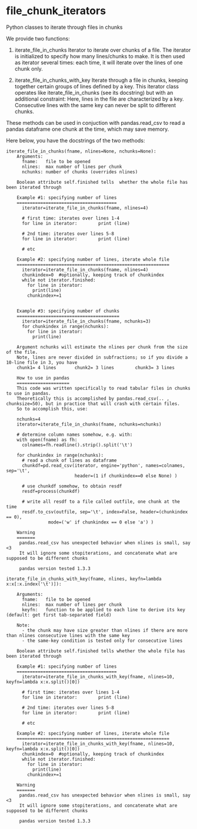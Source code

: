 # file_chunk_iterators
Python classes to iterate through files in chunks

We provide two functions:

1. iterate_file_in_chunks
   Iterator to iterate over chunks of a file.
   The iterator is initialized to specify how many lines/chunks to make.
   It is then used as iterator several times: each time, it will iterate over the lines of one chunk only.

2. iterate_file_in_chunks_with_key
   Iterate through a file in chunks, keeping together certain groups of lines defined by a key.
   This iterator class operates like iterate_file_in_chunks (see its docstring) but with an additional constraint:
   Here, lines in the file are characterized by a key. Consecutive lines with the same key can never be split to different chunks.
  

These methods can be used in conjuction with pandas.read_csv to read a pandas dataframe one chunk at the time, which may save memory.

Here below, you have the docstrings of the two methods:

```
iterate_file_in_chunks(fname, nlines=None, nchunks=None):
    Arguments:
      fname:   file to be opened
      nlines:  max number of lines per chunk
      nchunks: number of chunks (overrides nlines)

    Boolean attribute self.finished tells  whether the whole file has been iterated through

    Example #1: specifying number of lines
    ======================================
      iterator=iterate_file_in_chunks(fname, nlines=4)

      # first time: iterates over lines 1-4
      for line in iterator:        print (line)

      # 2nd time: iterates over lines 5-8
      for line in iterator:        print (line)

      # etc

    Example #2: specifying number of lines, iterate whole file
    ==========================================================
      iterator=iterate_file_in_chunks(fname, nlines=4)
      chunkindex=0  #optionally, keeping track of chunkindex
      while not iterator.finished:
        for line in iterator:
          print(line)
        chunkindex+=1


    Example #3: specifying number of chunks
    =======================================
      iterator=iterate_file_in_chunks(fname, nchunks=3)
      for chunkindex in range(nchunks):
        for line in iterator:
          print(line)

    Argument nchunks will estimate the nlines per chunk from the size of the file.
    Note, lines are never divided in subfractions; so if you divide a 10-line file in 3, you have
    chunk1= 4 lines       chunk2= 3 lines        chunk3= 3 lines

    How to use in pandas
    ====================
    This code was written specifically to read tabular files in chunks to use in pandas.
    Theoretically this is accomplished by pandas.read_csv(.. , chunksize=50), but in practice that will crash with certain files.
    So to accomplish this, use:

    nchunks=4
    iterator=iterate_file_in_chunks(fname, nchunks=nchunks)

    # determine column names somehow, e.g. with:
    with open(fname) as fh:
      colnames=fh.readline().strip().split('\t')

    for chunkindex in range(nchunks):
      # read a chunk of lines as dataframe
      chunkdf=pd.read_csv(iterator, engine='python', names=colnames, sep='\t',
                          header=(1 if chunkindex==0 else None) )

      # use chunkdf somehow, to obtain resdf
      resdf=process(chunkdf)

      # write all resdf to a file called outfile, one chunk at the time
      resdf.to_csv(outfile, sep='\t', index=False, header=(chunkindex == 0),
                mode=('w' if chunkindex == 0 else 'a') )

    Warning
    =======
     pandas.read_csv has unexpected behavior when nlines is small, say <3
     It will ignore some stopiterations, and concatenate what are supposed to be different chunks

     pandas version tested 1.3.3

```


```
iterate_file_in_chunks_with_key(fname, nlines, keyfn=lambda x:x[:x.index('\t')]):

    Arguments:
      fname:   file to be opened
      nlines:  max number of lines per chunk
      keyfn:   function to be applied to each line to derive its key  (default: get first tab-separated field)

    Note:
      - the chunk may have size greater than nlines if there are more than nlines consecutive lines with the same key
      - the same-key condition is tested only for consecutive lines

    Boolean attribute self.finished tells whether the whole file has been iterated through

    Example #1: specifying number of lines
    ======================================
      iterator=iterate_file_in_chunks_with_key(fname, nlines=10, keyfn=lambda x:x.split()[0])

      # first time: iterates over lines 1-4
      for line in iterator:        print (line)

      # 2nd time: iterates over lines 5-8
      for line in iterator:        print (line)

      # etc

    Example #2: specifying number of lines, iterate whole file
    ==========================================================
      iterator=iterate_file_in_chunks_with_key(fname, nlines=10, keyfn=lambda x:x.split()[0])
      chunkindex=0  #optionally, keeping track of chunkindex
      while not iterator.finished:
        for line in iterator:
          print(line)
        chunkindex+=1

    Warning
    =======
     pandas.read_csv has unexpected behavior when nlines is small, say <3
     It will ignore some stopiterations, and concatenate what are supposed to be different chunks

     pandas version tested 1.3.3
```
     



